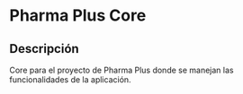 # Pharma Plus Core

## Descripción
Core para el proyecto de Pharma Plus donde se manejan las funcionalidades de la aplicación.
